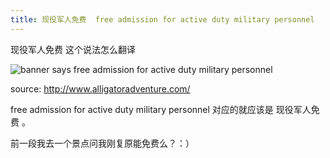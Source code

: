 ```yaml
---
title: 现役军人免费  free admission for active duty military personnel
---
```


<p>现役军人免费 这个说法怎么翻译</p>

<p><img src="http://www.alligatoradventure.com/images/AlEGator_webBanner_FreeAdm.jpg" alt="banner says free admission for active duty military personnel" /></p>

<p>source: <a href="http://www.alligatoradventure.com/">http://www.alligatoradventure.com/</a></p>

<p>free admission for active duty military personnel 对应的就应该是 现役军人免费 。</p>

<p>前一段我去一个景点问我刚复原能免费么？：）</p>
